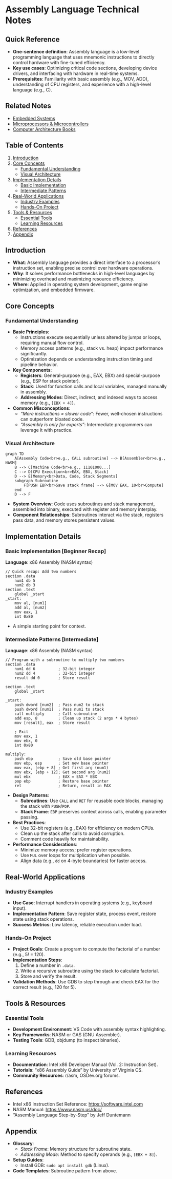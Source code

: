 # Assembly Language Technical Notes
<!-- [A rectangular image depicting an intermediate assembly language workflow: a programmer optimizing code with loops and subroutines in a text editor, the assembler translating it into machine code, and a CPU executing it with visible register interactions (e.g., EAX, EBX) and a stack for function calls, alongside a memory layout showing data and code segments.] -->

## Quick Reference
- **One-sentence definition**: Assembly language is a low-level programming language that uses mnemonic instructions to directly control hardware with fine-tuned efficiency.
- **Key use cases**: Optimizing critical code sections, developing device drivers, and interfacing with hardware in real-time systems.
- **Prerequisites**: Familiarity with basic assembly (e.g., MOV, ADD), understanding of CPU registers, and experience with a high-level language (e.g., C).

## Related Notes
- [Embedded Systems](../../../../systems/embedded-systems/)
- [Microprocessors & Microcontrollers](../../../../systems/embedded-systems/resources/lectures/ensea-french/)
- [Computer Architecture Books](https://github.com/afondiel/cs-books/computer-architecture)

## Table of Contents
1. [Introduction](#introduction)  
2. [Core Concepts](#core-concepts)  
    - [Fundamental Understanding](#fundamental-understanding)  
    - [Visual Architecture](#visual-architecture)  
3. [Implementation Details](#implementation-details)  
    - [Basic Implementation](#basic-implementation-beginner-recap)  
    - [Intermediate Patterns](#intermediate-patterns-intermediate)  
4. [Real-World Applications](#real-world-applications)  
    - [Industry Examples](#industry-examples)  
    - [Hands-On Project](#hands-on-project)  
5. [Tools & Resources](#tools--resources)  
    - [Essential Tools](#essential-tools)  
    - [Learning Resources](#learning-resources)  
6. [References](#references)  
7. [Appendix](#appendix)  

## Introduction
- **What**: Assembly language provides a direct interface to a processor’s instruction set, enabling precise control over hardware operations.  
- **Why**: It solves performance bottlenecks in high-level languages by minimizing overhead and maximizing resource efficiency.  
- **Where**: Applied in operating system development, game engine optimization, and embedded firmware.

## Core Concepts
### Fundamental Understanding
- **Basic Principles**:  
  - Instructions execute sequentially unless altered by jumps or loops, requiring manual flow control.  
  - Memory access patterns (e.g., stack vs. heap) impact performance significantly.  
  - Optimization depends on understanding instruction timing and pipeline behavior.  
- **Key Components**:  
  - **Registers**: General-purpose (e.g., EAX, EBX) and special-purpose (e.g., ESP for stack pointer).  
  - **Stack**: Used for function calls and local variables, managed manually in assembly.  
  - **Addressing Modes**: Direct, indirect, and indexed ways to access memory (e.g., `[EBX + 4]`).  
- **Common Misconceptions**:  
  - *“More instructions = slower code”*: Fewer, well-chosen instructions can outperform bloated code.  
  - *“Assembly is only for experts”*: Intermediate programmers can leverage it with practice.

### Visual Architecture
```mermaid
graph TD
    A[Assembly Code<br>e.g., CALL subroutine] --> B[Assembler<br>e.g., NASM]
    B --> C[Machine Code<br>e.g., 11101000...]
    C --> D[CPU Execution<br>EAX, EBX, Stack]
    D --> E[Memory<br>Data, Code, Stack Segments]
    subgraph Subroutine
        F[PUSH EBP<br>Save stack frame] --> G[MOV EAX, 10<br>Compute]
    end
    D --> F
```
- **System Overview**: Code uses subroutines and stack management, assembled into binary, executed with register and memory interplay.  
- **Component Relationships**: Subroutines interact via the stack, registers pass data, and memory stores persistent values.

## Implementation Details
### Basic Implementation [Beginner Recap]
**Language**: x86 Assembly (NASM syntax)  
```
// Quick recap: Add two numbers
section .data
    num1 db 5
    num2 db 3
section .text
    global _start
_start:
    mov al, [num1]
    add al, [num2]
    mov eax, 1
    int 0x80
```
- A simple starting point for context.

### Intermediate Patterns [Intermediate]
**Language**: x86 Assembly (NASM syntax)  
```
// Program with a subroutine to multiply two numbers
section .data
    num1 dd 6          ; 32-bit integer
    num2 dd 4          ; 32-bit integer
    result dd 0        ; Store result

section .text
    global _start

_start:
    push dword [num2]  ; Pass num2 to stack
    push dword [num1]  ; Pass num1 to stack
    call multiply      ; Call subroutine
    add esp, 8         ; Clean up stack (2 args * 4 bytes)
    mov [result], eax  ; Store result

    ; Exit
    mov eax, 1
    mov ebx, 0
    int 0x80

multiply:
    push ebp           ; Save old base pointer
    mov ebp, esp       ; Set new base pointer
    mov eax, [ebp + 8] ; Get first arg (num1)
    mov ebx, [ebp + 12]; Get second arg (num2)
    mul ebx            ; EAX = EAX * EBX
    pop ebp            ; Restore base pointer
    ret                ; Return, result in EAX
```
- **Design Patterns**:  
  - **Subroutines**: Use `CALL` and `RET` for reusable code blocks, managing the stack with `PUSH`/`POP`.  
  - **Stack Frame**: `EBP` preserves context across calls, enabling parameter passing.  
- **Best Practices**:  
  - Use 32-bit registers (e.g., EAX) for efficiency on modern CPUs.  
  - Clean up the stack after calls to avoid corruption.  
  - Comment code heavily for maintainability.  
- **Performance Considerations**:  
  - Minimize memory access; prefer register operations.  
  - Use `MUL` over loops for multiplication when possible.  
  - Align data (e.g., `dd` on 4-byte boundaries) for faster access.

## Real-World Applications
### Industry Examples
- **Use Case**: Interrupt handlers in operating systems (e.g., keyboard input).  
- **Implementation Pattern**: Save register state, process event, restore state using stack operations.  
- **Success Metrics**: Low latency, reliable execution under load.  

### Hands-On Project
- **Project Goals**: Create a program to compute the factorial of a number (e.g., 5! = 120).  
- **Implementation Steps**:  
  1. Define a number in `.data`.  
  2. Write a recursive subroutine using the stack to calculate factorial.  
  3. Store and verify the result.  
- **Validation Methods**: Use GDB to step through and check EAX for the correct result (e.g., 120 for 5).

## Tools & Resources
### Essential Tools
- **Development Environment**: VS Code with assembly syntax highlighting.  
- **Key Frameworks**: NASM or GAS (GNU Assembler).  
- **Testing Tools**: GDB, objdump (to inspect binaries).  

### Learning Resources
- **Documentation**: Intel x86 Developer Manual (Vol. 2: Instruction Set).  
- **Tutorials**: “x86 Assembly Guide” by University of Virginia CS.  
- **Community Resources**: r/asm, OSDev.org forums.  

## References
- Intel x86 Instruction Set Reference: https://software.intel.com  
- NASM Manual: https://www.nasm.us/doc/  
- “Assembly Language Step-by-Step” by Jeff Duntemann  

## Appendix
- **Glossary**:  
  - *Stack Frame*: Memory structure for subroutine state.  
  - *Addressing Mode*: Method to specify operands (e.g., `[EBX + 8]`).  
- **Setup Guides**:  
  - Install GDB: `sudo apt install gdb` (Linux).  
- **Code Templates**: Subroutine pattern from above.
